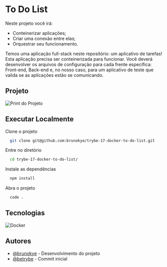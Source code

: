 # To Do List

Neste projeto você irá:

- Conteinerizar aplicações;
- Criar uma conexão entre elas;
- Orquestrar seu funcionamento.

Temos uma aplicação full-stack neste repositório: um aplicativo de tarefas! Esta aplicação precisa ser conteinerizada para funcionar. Você deverá desenvolver os arquivos de configuração para cada frente específica: Front-end, Back-end e, no nosso caso, para um aplicativo de teste que valida se as aplicações estão se comunicando.

## Projeto

![Print do Projeto](https://i.imgur.com/mqH7eRW.png)

## Executar Localmente

Clone o projeto 

```bash
  git clone git@github.com:brunokye/trybe-17-docker-to-do-list.git
```

Entre no diretório

```bash
  cd trybe-17-docker-to-do-list/
```

Instale as dependências

```bash
  npm install
```

Abra o projeto

```bash
  code .
```

## Tecnologias

![Docker](https://img.shields.io/badge/docker-%230db7ed.svg?style=for-the-badge&logo=docker&logoColor=white)

## Autores

- [@brunokye](https://github.com/brunokye) - Desenvolvimento do projeto
- [@betrybe](https://github.com/betrybe) - Commit inicial
